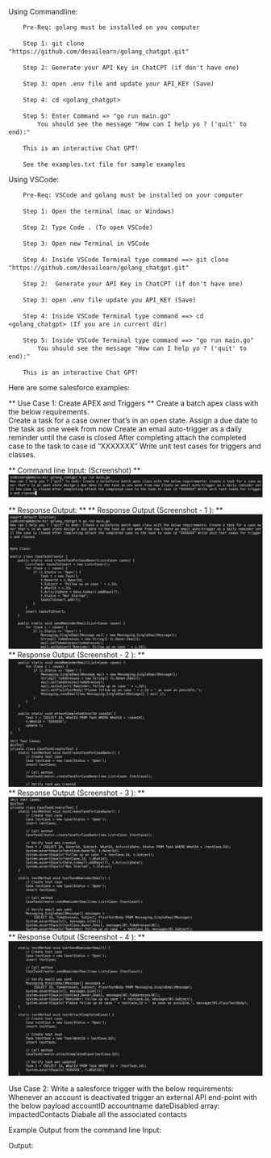 Using Commandline:
        
        Pre-Req: golang must be installed on you computer
        
        Step 1: git clone "https://github.com/desailearn/golang_chatgpt.git"
        
        Step 2: Generate your API Key in ChatCPT (if don't have one)
        
        Step 3: open .env file and update your API_KEY (Save)
        
        Step 4: cd <golang_chatgpt>
        
        Step 5: Enter Command => "go run main.go"
            You should see the message "How can I help yo ? ('quit' to end):"
        
        This is an interactive Chat GPT! 
        
        See the examples.txt file for sample examples

Using VSCode:

        Pre-Req: VSCode and golang must be installed on your computer
        
        Step 1: Open the terminal (mac or Windows)
        
        Step 2: Type Code . (To open VSCode)
        
        Step 3: Open new Terminal in VSCode
        
        Step 4: Inside VSCode Terminal type command ==> git clone "https://github.com/desailearn/golang_chatgpt.git"
        
        Step 2:  Generate your API Key in ChatCPT (if don't have one)
        
        Step 3: open .env file update you API_KEY (Save)
        
        Step 4: Inside VSCode Terminal type command ==> cd <golang_chatgpt> (If you are in current dir)
        
        Step 5: Inside VSCode Terminal type command ==> "go run main.go"
            You should see the message "How can I help yo ? ('quit' to end):"
        
        This is an interactive Chat GPT! 


Here are some salesforce examples:

**  Use Case 1: Create APEX and Triggers  **
    Create a batch apex class with the below requirements.	
          Create a task for a case owner that’s in an open state.
          Assign a due date to the  task as one week from now
          Create an email auto-trigger as a daily reminder until the case is closed
          After completing attach the completed case to the  task to case id “XXXXXXX”
          Write unit test cases for triggers and classes.
       
**        Command line Input:  (Screenshot)   **        
                ![Input](Input_sf_Usecase_1.png)

**        Response Output:        **
                **        Response Output (Screenshot - 1 ):        **
                       ![Output 1](Output_sf_usecase_1a.png)
                **        Response Output (Screenshot - 2 ):        **
                       ![Output 2](Output_sf_usecase_1b.png)
                **        Response Output (Screenshot - 3 ):        ** 
                       ![Output 3](Output_sf_usecase_1c.png)
                **        Response Output (Screenshot - 4 ):        **
                       ![Output 4](Output_sf_usecase_1d.png)   


Use Case 2: Write a salesforce trigger with the  below requirements:
        Whenever an  account is deactivated trigger an external API end-point with the below payload 
            accountID 
            accountname
            dateDisabled
            array: impactedContacts
        Diabale all the associated contacts

Example Output from the command line
Input:

Output:
